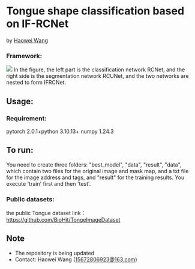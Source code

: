 # Tongue shape classification based on IF-RCNet
by [Haowei Wang](https://github.com/WhwHcc)
### Framework:
![](https://github.com/WhwHcc/IFRCNet/blob/main/IFRCNet.png)
In the figure, the left part is the classification network RCNet, 
and the right side is the segmentation network RCUNet, 
and the two networks are nested to form IFRCNet.
## Usage:
### Requirement:
pytorch 2.0.1+python 3.10.13+ numpy 1.24.3
## To run:
You need to create three folders: "best_model", "data", "result", "data", 
which contain two files for the original image and mask map, 
and a txt file for the image address and tags, 
and "result" for the training results. 
You execute 'train' first and then 'test'.
### Public datasets:
the public Tongue dataset
link：https://github.com/BioHit/TongeImageDataset

## Note
* The repository is being updated
* Contact: Haowei Wang (15672806923@163.com)
